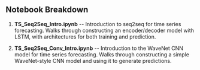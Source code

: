 ## Notebook Breakdown

1. **TS_Seq2Seq_Intro.ipynb** --  Introduction to seq2seq for time series forecasting. 
   Walks through constructing an encoder/decoder model with LSTM, with architectures for both training and prediction.

2. **TS_Seq2Seq_Conv_Intro.ipynb** --  Introduction to the WaveNet CNN model for time series forecasting. 
   Walks through constructing a simple WaveNet-style CNN model and using it to generate predictions.
